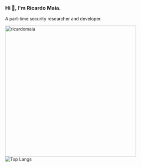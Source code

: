 ### Hi 👋, I'm Ricardo Maia. 
A part-time security researcher and developer.

<p><img align="left" src="https://github-readme-stats.vercel.app/api?username=ricardomaia&show_icons=true&locale=en&theme=nightowl" alt="ricardomaia" width="420" /></p>

![Top Langs](https://github-readme-stats.vercel.app/api/top-langs/?username=ricardomaia&layout=compact&theme=nightowl)



